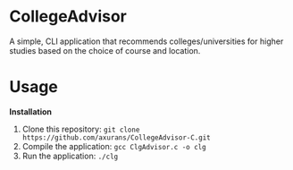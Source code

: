 # **CollegeAdvisor**

A simple, CLI application that recommends colleges/universities for higher studies based on the choice of course and location.

# Usage

**Installation**
1. Clone this repository:
``` git clone https://github.com/axurans/CollegeAdvisor-C.git ```
2. Compile the application:
``` gcc ClgAdvisor.c -o clg ```
3. Run the application:
``` ./clg ```
